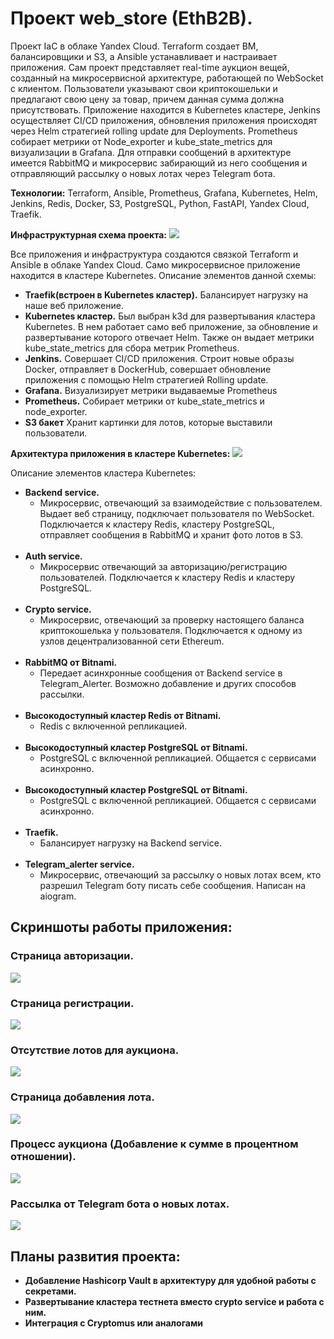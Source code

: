 <h1>Проект web_store (EthB2B).</h1>
Проект IaC в облаке Yandex Cloud. 
Terraform создает ВМ, балансировщики и S3, а Ansible устанавливает и настраивает приложения.
Сам проект представляет real-time аукцион вещей, созданный на микросервисной архитектуре, работающей по WebSocket с клиентом.
Пользователи указывают свои криптокошельки и предлагают свою цену за товар, причем данная сумма должна присутствовать.
Приложение находится в Kubernetes кластере, Jenkins осуществляет CI/CD приложения, обновления приложения происходят через Helm стратегией rolling update для Deployments.
Prometheus собирает метрики от Node_exporter и kube_state_metrics для визуализации в Grafana.
Для отправки сообщений в архитектуре имеется RabbitMQ и микросервис забирающий из него сообщения и отправляющий рассылку о новых лотах через Telegram бота.

**Технологии:** Terraform, Ansible, Prometheus, Grafana, Kubernetes, Helm, Jenkins, Redis, Docker, S3, PostgreSQL, Python, FastAPI, Yandex Cloud, Traefik.

<b>Инфраструктурная схема проекта:</b>
<img src="readme-pics/1.png"/>

Все приложения и инфраструктура создаются связкой Terraform и Ansible в облаке Yandex Cloud. Само микросервисное приложение находится в кластере Kubernetes.
Описание элементов данной схемы:
 - <b>Traefik(встроен в Kubernetes кластер).</b> Балансирует нагрузку на наше веб приложение.
 - <b>Kubernetes кластер.</b> Был выбран k3d для развертывания кластера Kubernetes. В нем работает само веб приложение, за обновление и развертывание которого отвечает Helm. Также он выдает метрики kube_state_metrics для сбора метрик Prometheus.
 - <b>Jenkins.</b> Совершает CI/CD приложения. Строит новые образы Docker, отправляет в DockerHub, совершает обновление приложения с помощью Helm стратегией Rolling update.
 - <b>Grafana.</b> Визуализирует метрики выдаваемые Prometheus
 - <b>Prometheus.</b> Собирает метрики от kube_state_metrics и node_exporter.
 - <b>S3 бакет</b> Хранит картинки для лотов, которые выставили пользователи.

<b>Архитектура приложения в кластере Kubernetes:</b>
<img src="readme-pics/2.png"/>

Описание элементов кластера Kubernetes:
 - **Backend service.**
   - Микросервис, отвечающий за взаимодействие с пользователем. Выдает веб страницу, подключает пользователя по WebSocket. Подключается к кластеру Redis, кластеру PostgreSQL, отправляет сообщения в RabbitMQ и хранит фото лотов в S3.<br/><br/>
 - **Auth service.**
   - Микросервис отвечающий за авторизацию/регистрацию пользователей. Подключается к кластеру Redis и кластеру PostgreSQL.<br/><br/>
 - **Crypto service.**
   - Микросервис, отвечающий за проверку настоящего баланса криптокошелька у пользователя. Подключается к одному из узлов децентрализованной сети Ethereum.<br/><br/>
 - **RabbitMQ от Bitnami.**
   - Передает асинхронные сообщения от Backend service в Telegram_Alerter. Возможно добавление и других способов рассылки.<br/><br/>
 - **Высокодоступный кластер Redis от Bitnami.**
   - Redis с включенной репликацией.<br/><br/>
 - **Высокодоступный кластер PostgreSQL от Bitnami.**
   - PostgreSQL с включенной репликацией. Общается с сервисами асинхронно.<br/><br/>
 - **Высокодоступный кластер PostgreSQL от Bitnami.**
   - PostgreSQL с включенной репликацией. Общается с сервисами асинхронно.<br/><br/>
 -  **Traefik.**
    - Балансирует нагрузку на Backend service.<br/><br/>
 - **Telegram_alerter service.**
   - Микросервис, отвечающий за рассылку о новых лотах всем, кто разрешил Telegram боту писать себе сообщения. Написан на aiogram.
    
## Скриншоты работы приложения:

### Страница авторизации.
<img src="readme-pics/3.jpg">

### Страница регистрации.
<img src="readme-pics/4.jpg">

### Отсутствие лотов для аукциона.
<img src="readme-pics/5.jpg">

### Страница добавления лота.
<img src="readme-pics/6.jpg">

### Процесс аукциона (Добавление к сумме в процентном отношении).
<img src="readme-pics/7.jpg">

### Рассылка от Telegram бота о новых лотах.
<img src="readme-pics/8.jpg">

## Планы развития проекта:

   - **Добавление Hashicorp Vault в архитектуру для удобной работы с секретами.**
   - **Развертывание кластера тестнета вместо crypto service и работа с ним.**
   - **Интеграция с Cryptomus или аналогами**